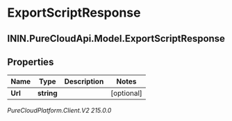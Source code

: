 # ExportScriptResponse

## ININ.PureCloudApi.Model.ExportScriptResponse

## Properties

|Name | Type | Description | Notes|
|------------ | ------------- | ------------- | -------------|
| **Url** | **string** |  | [optional] |



_PureCloudPlatform.Client.V2 215.0.0_
